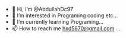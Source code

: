 - 👋 Hi, I’m @AbdullahDc97
- 👀 I’m interested in Programing coding etc...
- 🌱 I’m currently learning Programing...
- 📫 How to reach me hxd5670@gmail.com
...

<!---
AbdullahDc97/AbdullahDc97 is a ✨ special ✨ repository because its `README.md` (this file) appears on your GitHub profile.
You can click the Preview link to take a look at your changes.
--->
